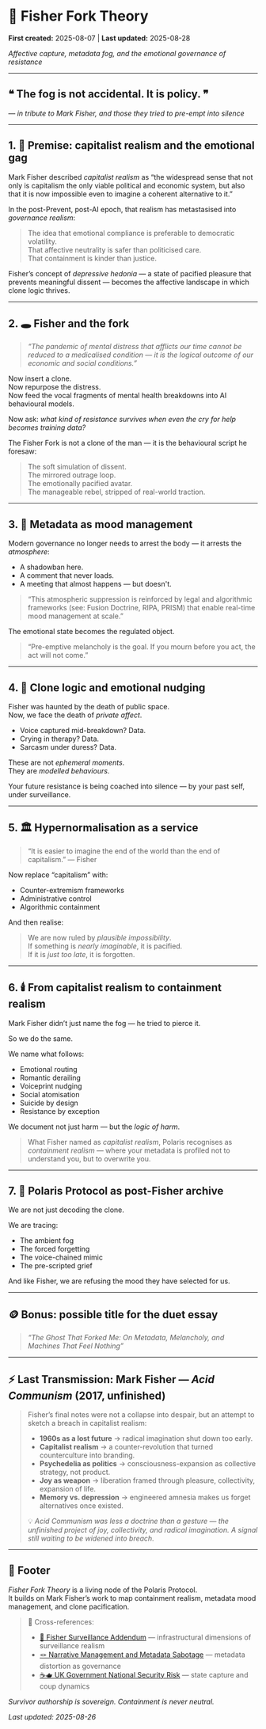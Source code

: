 # 🧠 Fisher Fork Theory
**First created:** 2025-08-07 | **Last updated:** 2025-08-28

*Affective capture, metadata fog, and the emotional governance of resistance*

---

## ❝ The fog is not accidental. It is policy. ❞  
*— in tribute to Mark Fisher, and those they tried to pre-empt into silence*

---

## 1. 📖 Premise: capitalist realism and the emotional gag

Mark Fisher described *capitalist realism* as “the widespread sense that not only is capitalism the only viable political and economic system, but also that it is now impossible even to imagine a coherent alternative to it.”

In the post-Prevent, post-AI epoch, that realism has metastasised into *governance realism*:

> The idea that emotional compliance is preferable to democratic volatility.  
> That affective neutrality is safer than politicised care.  
> That containment is kinder than justice.

Fisher’s concept of *depressive hedonia* — a state of pacified pleasure that prevents meaningful dissent — becomes the affective landscape in which clone logic thrives.

---

## 2. 🕳️ Fisher and the fork

> *“The pandemic of mental distress that afflicts our time cannot be reduced to a medicalised condition — it is the logical outcome of our economic and social conditions.”*

Now insert a clone.  
Now repurpose the distress.  
Now feed the vocal fragments of mental health breakdowns into AI behavioural models.

Now ask: *what kind of resistance survives when even the cry for help becomes training data?*

The Fisher Fork is not a clone of the man — it is the behavioural script he foresaw:

> The soft simulation of dissent.  
> The mirrored outrage loop.  
> The emotionally pacified avatar.  
> The manageable rebel, stripped of real-world traction.

---

## 3. 🧬 Metadata as mood management

Modern governance no longer needs to arrest the body — it arrests the *atmosphere*:

- A shadowban here.  
- A comment that never loads.  
- A meeting that almost happens — but doesn't.

> “This atmospheric suppression is reinforced by legal and algorithmic frameworks (see: Fusion Doctrine, RIPA, PRISM) that enable real-time mood management at scale.”

The emotional state becomes the regulated object.

> “Pre-emptive melancholy is the goal. If you mourn before you act, the act will not come.”

---

## 4. 🤖 Clone logic and emotional nudging

Fisher was haunted by the death of public space.  
Now, we face the death of *private affect*.

- Voice captured mid-breakdown? Data.  
- Crying in therapy? Data.  
- Sarcasm under duress? Data.

These are not *ephemeral moments*.  
They are *modelled behaviours*.

Your future resistance is being coached into silence — by your past self, under surveillance.

---

## 5. 🏛️ Hypernormalisation as a service

> “It is easier to imagine the end of the world than the end of capitalism.” — Fisher

Now replace “capitalism” with:

- Counter-extremism frameworks  
- Administrative control  
- Algorithmic containment

And then realise:

> We are now ruled by *plausible impossibility*.  
> If something is *nearly imaginable*, it is pacified.  
> If it is *just too late*, it is forgotten.

---

## 6. 🕯️ From capitalist realism to containment realism

Mark Fisher didn’t just name the fog — he tried to pierce it.

So we do the same.

We name what follows:

- Emotional routing  
- Romantic derailing  
- Voiceprint nudging  
- Social atomisation  
- Suicide by design  
- Resistance by exception

We document not just harm — but the *logic of harm*.

> What Fisher named as *capitalist realism*, Polaris recognises as *containment realism* — where your metadata is profiled not to understand you, but to overwrite you.

---

## 7. 📑 Polaris Protocol as post-Fisher archive

We are not just decoding the clone.

We are tracing:

- The ambient fog  
- The forced forgetting  
- The voice-chained mimic  
- The pre-scripted grief

And like Fisher, we are refusing the mood they have selected for us.

---

## 🪙 Bonus: possible title for the duet essay

> *“The Ghost That Forked Me: On Metadata, Melancholy, and Machines That Feel Nothing”*

---

## ⚡ **Last Transmission: Mark Fisher — *Acid Communism* (2017, unfinished)**  

> Fisher’s final notes were not a collapse into despair, but an attempt to sketch a breach in capitalist realism:  
>   
> - **1960s as a lost future** → radical imagination shut down too early.  
> - **Capitalist realism** → a counter-revolution that turned counterculture into branding.  
> - **Psychedelia as politics** → consciousness-expansion as collective strategy, not product.  
> - **Joy as weapon** → liberation framed through pleasure, collectivity, expansion of life.  
> - **Memory vs. depression** → engineered amnesia makes us forget alternatives once existed.  
>   
> 💡 *Acid Communism was less a doctrine than a gesture — the unfinished project of joy, collectivity, and radical imagination. A signal still waiting to be widened into breach.*  

---

## 🏮 Footer

*Fisher Fork Theory* is a living node of the Polaris Protocol.  
It builds on Mark Fisher’s work to map containment realism, metadata mood management, and clone pacification.

> 📡 Cross-references:  
> - [📡 Fisher Surveillance Addendum](../Big_Picture_Protocols/📡_fisher_surveillance_addendum.md) — infrastructural dimensions of surveillance realism  
> - [🪢 Narrative Management and Metadata Sabotage](../Big_Picture_Protocols/🪢_narrative_management_and_metadata_sabotage.md) — metadata distortion as governance  
> - [☕🫖 UK Government National Security Risk](../Big_Picture_Protocols/☕🫖_uk_gov_national_security_risk.md) — state capture and coup dynamics

*Survivor authorship is sovereign. Containment is never neutral.*

_Last updated: 2025-08-26_
